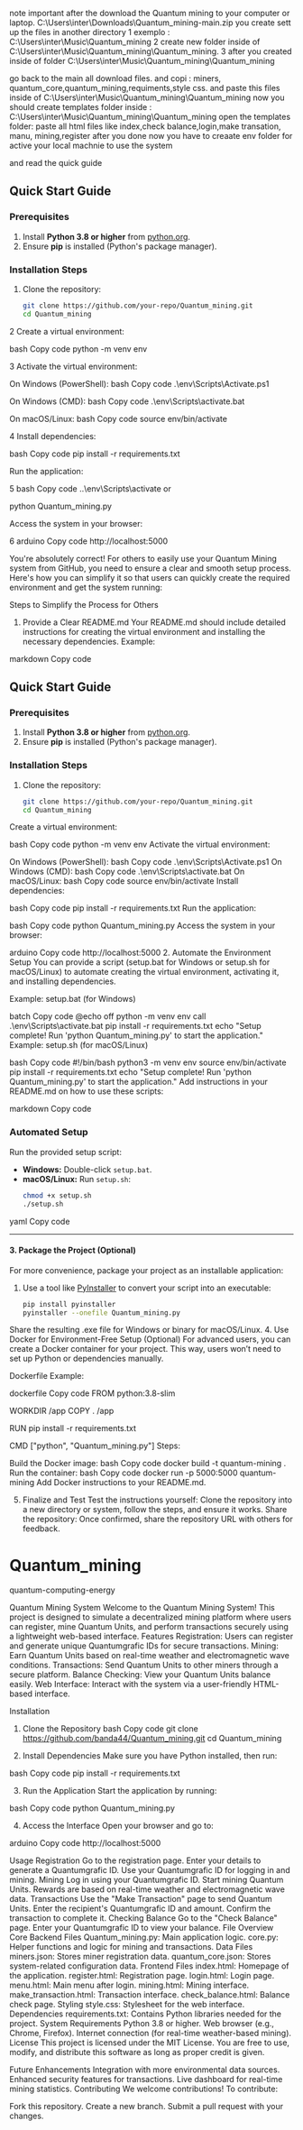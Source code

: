 note important after the download the Quantum mining to your computer or laptop. C:\Users\inter\Downloads\Quantum_mining-main.zip 
you create sett up the files in another directory
1 exemplo :  C:\Users\inter\Music\Quantum_mining
2 create new folder inside of C:\Users\inter\Music\Quantum_mining\Quantum_mining.
3  after you created inside of folder C:\Users\inter\Music\Quantum_mining\Quantum_mining

go back to the main all download files. and copi : miners, quantum_core,quantum_mining,requiments,style css.
and paste this files inside of  C:\Users\inter\Music\Quantum_mining\Quantum_mining
now you should create templates folder inside : C:\Users\inter\Music\Quantum_mining\Quantum_mining
open the templates folder: paste all html files like index,check balance,login,make transation, manu, mining,register
after you done now you  have to creaate env folder for active your local machnie to use the system

and read the quick guide 


## Quick Start Guide

### Prerequisites
1. Install **Python 3.8 or higher** from [python.org](https://www.python.org/).
2. Ensure **pip** is installed (Python's package manager).

### Installation Steps
1. Clone the repository:
   ```bash
   git clone https://github.com/your-repo/Quantum_mining.git
   cd Quantum_mining

2  Create a virtual environment:

bash
Copy code
python -m venv env



3  Activate the virtual environment:

On Windows (PowerShell):
bash
Copy code
.\env\Scripts\Activate.ps1


On Windows (CMD):
bash
Copy code
.\env\Scripts\activate.bat

On macOS/Linux:
bash
Copy code
source env/bin/activate

4 Install dependencies:

bash
Copy code
pip install -r requirements.txt

Run the application:

5 bash
Copy code
  ..\env\Scripts\activate  or

python Quantum_mining.py

Access the system in your browser:

6 arduino
Copy code
http://localhost:5000


You're absolutely correct! For others to easily use your Quantum Mining system from GitHub, you need to ensure a clear and smooth setup process. Here's how you can simplify it so that users can quickly create the required environment and get the system running:

Steps to Simplify the Process for Others
1. Provide a Clear README.md
Your README.md should include detailed instructions for creating the virtual environment and installing the necessary dependencies. Example:

markdown
Copy code
## Quick Start Guide

### Prerequisites
1. Install **Python 3.8 or higher** from [python.org](https://www.python.org/).
2. Ensure **pip** is installed (Python's package manager).

### Installation Steps
1. Clone the repository:
   ```bash
   git clone https://github.com/your-repo/Quantum_mining.git
   cd Quantum_mining
Create a virtual environment:

bash
Copy code
python -m venv env
Activate the virtual environment:

On Windows (PowerShell):
bash
Copy code
.\env\Scripts\Activate.ps1
On Windows (CMD):
bash
Copy code
.\env\Scripts\activate.bat
On macOS/Linux:
bash
Copy code
source env/bin/activate
Install dependencies:

bash
Copy code
pip install -r requirements.txt
Run the application:

bash
Copy code
python Quantum_mining.py
Access the system in your browser:

arduino
Copy code
http://localhost:5000
2. Automate the Environment Setup
You can provide a script (setup.bat for Windows or setup.sh for macOS/Linux) to automate creating the virtual environment, activating it, and installing dependencies.

Example: setup.bat (for Windows)

batch
Copy code
@echo off
python -m venv env
call .\env\Scripts\activate.bat
pip install -r requirements.txt
echo "Setup complete! Run 'python Quantum_mining.py' to start the application."
Example: setup.sh (for macOS/Linux)

bash
Copy code
#!/bin/bash
python3 -m venv env
source env/bin/activate
pip install -r requirements.txt
echo "Setup complete! Run 'python Quantum_mining.py' to start the application."
Add instructions in your README.md on how to use these scripts:

markdown
Copy code
### Automated Setup
Run the provided setup script:
- **Windows:** Double-click `setup.bat`.
- **macOS/Linux:** Run `setup.sh`:
  ```bash
  chmod +x setup.sh
  ./setup.sh
yaml
Copy code

---

#### **3. Package the Project (Optional)**
For more convenience, package your project as an installable application:
1. Use a tool like [PyInstaller](https://pyinstaller.org/) to convert your script into an executable:
   ```bash
   pip install pyinstaller
   pyinstaller --onefile Quantum_mining.py
Share the resulting .exe file for Windows or binary for macOS/Linux.
4. Use Docker for Environment-Free Setup (Optional)
For advanced users, you can create a Docker container for your project. This way, users won’t need to set up Python or dependencies manually.

Dockerfile Example:

dockerfile
Copy code
FROM python:3.8-slim

WORKDIR /app
COPY . /app

RUN pip install -r requirements.txt

CMD ["python", "Quantum_mining.py"]
Steps:

Build the Docker image:
bash
Copy code
docker build -t quantum-mining .
Run the container:
bash
Copy code
docker run -p 5000:5000 quantum-mining
Add Docker instructions to your README.md.

5. Finalize and Test
Test the instructions yourself: Clone the repository into a new directory or system, follow the steps, and ensure it works.
Share the repository: Once confirmed, share the repository URL with others for feedback.











# Quantum_mining
quantum-computing-energy

Quantum Mining System
Welcome to the Quantum Mining System! This project is designed to simulate a decentralized mining platform where users can register, mine Quantum Units, and perform transactions securely using a lightweight web-based interface.
Features
Registration: Users can register and generate unique Quantumgrafic IDs for secure transactions.
Mining: Earn Quantum Units based on real-time weather and electromagnetic wave conditions.
Transactions: Send Quantum Units to other miners through a secure platform.
Balance Checking: View your Quantum Units balance easily.
Web Interface: Interact with the system via a user-friendly HTML-based interface.


Installation
1. Clone the Repository
bash
Copy code
git clone https://github.com/banda44/Quantum_mining.git
cd Quantum_mining

2. Install Dependencies
Make sure you have Python installed, then run:

bash
Copy code
pip install -r requirements.txt


3. Run the Application
Start the application by running:

bash
Copy code
python Quantum_mining.py



4. Access the Interface
Open your browser and go to:

arduino
Copy code
http://localhost:5000


Usage
Registration
Go to the registration page.
Enter your details to generate a Quantumgrafic ID.
Use your Quantumgrafic ID for logging in and mining.
Mining
Log in using your Quantumgrafic ID.
Start mining Quantum Units.
Rewards are based on real-time weather and electromagnetic wave data.
Transactions
Use the "Make Transaction" page to send Quantum Units.
Enter the recipient's Quantumgrafic ID and amount.
Confirm the transaction to complete it.
Checking Balance
Go to the "Check Balance" page.
Enter your Quantumgrafic ID to view your balance.
File Overview
Core Backend Files
Quantum_mining.py: Main application logic.
core.py: Helper functions and logic for mining and transactions.
Data Files
miners.json: Stores miner registration data.
quantum_core.json: Stores system-related configuration data.
Frontend Files
index.html: Homepage of the application.
register.html: Registration page.
login.html: Login page.
menu.html: Main menu after login.
mining.html: Mining interface.
make_transaction.html: Transaction interface.
check_balance.html: Balance check page.
Styling
style.css: Stylesheet for the web interface.
Dependencies
requirements.txt: Contains Python libraries needed for the project.
System Requirements
Python 3.8 or higher.
Web browser (e.g., Chrome, Firefox).
Internet connection (for real-time weather-based mining).
License
This project is licensed under the MIT License. You are free to use, modify, and distribute this software as long as proper credit is given.

Future Enhancements
Integration with more environmental data sources.
Enhanced security features for transactions.
Live dashboard for real-time mining statistics.
Contributing
We welcome contributions! To contribute:

Fork this repository.
Create a new branch.
Submit a pull request with your changes.

